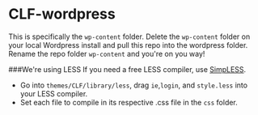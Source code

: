 CLF-wordpress
=============

This is specifically the `wp-content` folder. Delete the `wp-content` folder on your local Wordpress install and pull this repo into the wordpress folder. Rename the repo folder `wp-content` and you're on you way!

###We're using LESS
If you need a free LESS compiler, use [SimpLESS](http://wearekiss.com/simpless).

* Go into `themes/CLF/library/less`, drag `ie`,`login`, and `style.less` into your LESS compiler.
* Set each file to compile in its respective .css file in the `css` folder.